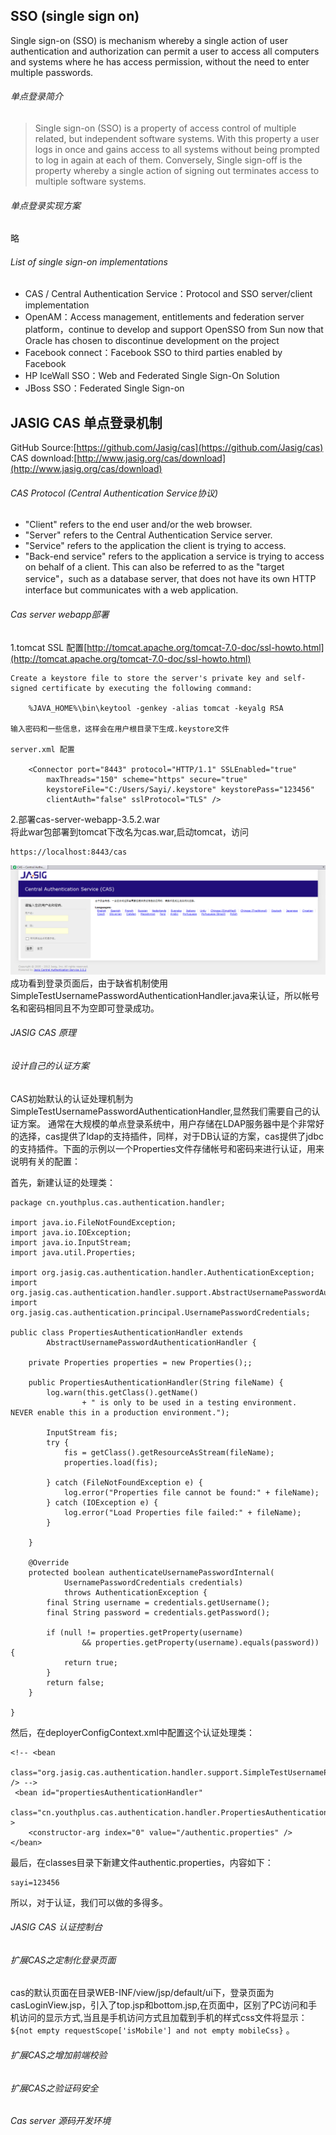 ## SSO (single sign on)
Single sign-on (SSO) is mechanism whereby a single action of user authentication and authorization can permit a user to access all computers and systems where he has access permission, without the need to enter multiple passwords.  

###### 单点登录简介
> Single sign-on (SSO) is a property of access control of multiple related, but independent software systems. 
> With this property a user logs in once and gains access to all systems without being prompted to log in 
> again at each of them. Conversely, Single sign-off is the property whereby a single action of signing out 
> terminates access to multiple software systems.  

###### 单点登录实现方案
略

###### List of single sign-on implementations
* CAS / Central Authentication Service：Protocol and SSO server/client implementation  
* OpenAM：Access management, entitlements and federation server platform，continue to develop and support OpenSSO from Sun now that Oracle has chosen to discontinue development on the project
* Facebook connect：Facebook SSO to third parties enabled by Facebook  
* HP IceWall SSO：Web and Federated Single Sign-On Solution  
* JBoss SSO：Federated Single Sign-on  

## JASIG CAS‎ 单点登录机制

GitHub Source:[https://github.com/Jasig/cas](https://github.com/Jasig/cas)  
CAS download:[http://www.jasig.org/cas/download](http://www.jasig.org/cas/download)  

###### CAS Protocol (Central Authentication Service协议)

* "Client" refers to the end user and/or the web browser.
* "Server" refers to the Central Authentication Service server.
* "Service" refers to the application the client is trying to access.
* "Back-end service" refers to the application a service is trying to access on behalf of a client. This can also be referred to as the "target service"，such as a database server, that does not have its own HTTP interface but communicates with a web application.

###### Cas server webapp部署
1.tomcat SSL 配置[http://tomcat.apache.org/tomcat-7.0-doc/ssl-howto.html](http://tomcat.apache.org/tomcat-7.0-doc/ssl-howto.html)  

    Create a keystore file to store the server's private key and self-signed certificate by executing the following command:  

        %JAVA_HOME%\bin\keytool -genkey -alias tomcat -keyalg RSA

    输入密码和一些信息，这样会在用户根目录下生成.keystore文件  

    server.xml 配置

        <Connector port="8443" protocol="HTTP/1.1" SSLEnabled="true"
            maxThreads="150" scheme="https" secure="true"
            keystoreFile="C:/Users/Sayi/.keystore" keystorePass="123456"
            clientAuth="false" sslProtocol="TLS" />  

2.部署cas-server-webapp-3.5.2.war  
将此war包部署到tomcat下改名为cas.war,启动tomcat，访问

    https://localhost:8443/cas
![](cas-login.png)
成功看到登录页面后，由于缺省机制使用
SimpleTestUsernamePasswordAuthenticationHandler.java来认证，所以帐号名和密码相同且不为空即可登录成功。

###### JASIG CAS‎ 原理


###### 设计自己的认证方案
CAS初始默认的认证处理机制为SimpleTestUsernamePasswordAuthenticationHandler,显然我们需要自己的认证方案。
通常在大规模的单点登录系统中，用户存储在LDAP服务器中是个非常好的选择，cas提供了ldap的支持插件，同样，对于DB认证的方案，cas提供了jdbc的支持插件。下面的示例以一个Properties文件存储帐号和密码来进行认证，用来说明有关的配置：  

首先，新建认证的处理类：  

    package cn.youthplus.cas.authentication.handler;

    import java.io.FileNotFoundException;
    import java.io.IOException;
    import java.io.InputStream;
    import java.util.Properties;

    import org.jasig.cas.authentication.handler.AuthenticationException;
    import org.jasig.cas.authentication.handler.support.AbstractUsernamePasswordAuthenticationHandler;
    import org.jasig.cas.authentication.principal.UsernamePasswordCredentials;

    public class PropertiesAuthenticationHandler extends
            AbstractUsernamePasswordAuthenticationHandler {

        private Properties properties = new Properties();;

        public PropertiesAuthenticationHandler(String fileName) {
            log.warn(this.getClass().getName()
                    + " is only to be used in a testing environment.  NEVER enable this in a production environment.");

            InputStream fis;
            try {
                fis = getClass().getResourceAsStream(fileName);
                properties.load(fis);

            } catch (FileNotFoundException e) {
                log.error("Properties file cannot be found:" + fileName);
            } catch (IOException e) {
                log.error("Load Properties file failed:" + fileName);
            }

        }

        @Override
        protected boolean authenticateUsernamePasswordInternal(
                UsernamePasswordCredentials credentials)
                throws AuthenticationException {
            final String username = credentials.getUsername();
            final String password = credentials.getPassword();

            if (null != properties.getProperty(username)
                    && properties.getProperty(username).equals(password)) {
                return true;
            }
            return false;
        }

    }

然后，在deployerConfigContext.xml中配置这个认证处理类：

    <!-- <bean 
        class="org.jasig.cas.authentication.handler.support.SimpleTestUsernamePasswordAuthenticationHandler" /> -->
     <bean id="propertiesAuthenticationHandler"
        class="cn.youthplus.cas.authentication.handler.PropertiesAuthenticationHandler" >
        <constructor-arg index="0" value="/authentic.properties" />
    </bean>

最后，在classes目录下新建文件authentic.properties，内容如下：  

    sayi=123456

所以，对于认证，我们可以做的多得多。


###### JASIG CAS‎ 认证控制台

###### 扩展CAS之定制化登录页面
cas的默认页面在目录WEB-INF/view/jsp/default/ui下，登录页面为casLoginView.jsp，引入了top.jsp和bottom.jsp,在页面中，区别了PC访问和手机访问的显示方式,当且是手机访问方式且加载到手机的样式css文件将显示： `${not empty requestScope['isMobile'] and not empty mobileCss}` 。

###### 扩展CAS之增加前端校验

###### 扩展CAS之验证码安全


###### Cas server 源码开发环境









